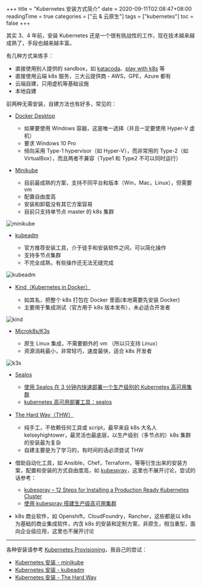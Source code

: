 +++
title = "Kubernetes 安装方式简介"
date = 2020-09-11T02:08:47+08:00
readingTime = true
categories = ["云 & 云原生"]
tags = ["kubernetes"]
toc = false
+++

其实 3、4 年前，安装 Kubernetes 还是一个很有挑战性的工作，现在技术越来越成熟了，手段也越来越丰富。

<!--more-->

有几种方式来练手：

-   直接使用别人提供的 sandbox，如 [katacoda](https://katacoda.com/)、[play with k8s](https://training.play-with-kubernetes.com/kubernetes-workshop/) 等
-   直接使用云端 k8s 服务，三大云提供商 - AWS，GPE，Azure 都有
-   云端自建，只用虚机等基础设施
-   本地自建

前两种无需安装，自建方法也有好多，常见的：

-   [Docker Desktop](https://docs.docker.com/docker-for-windows/install/)

    -   如果要使用 Windows 容器，这是唯一选择（并且一定要使用 Hyper-V 虚机）
    -   要求 Windows 10 Pro
    -   倾向采用 Type-1 hypervisor（如 Hyper-V），而非常用的 Type-2（如 VirtualBox），而且两者不兼容（Type1 和 Type2 不可以同时运行）

-   [Minikube](https://k8smeetup.github.io/docs/getting-started-guides/minikube/)

    -   目前最成熟的方案，支持不同平台和版本（Win，Mac，Linux），但需要 vm
    -   配置自由度高
    -   安装和卸载没有其它方案容易
    -   目前只支持单节点 master 的 k8s 集群

![minikube](/images/k8s/minikube.png#center)

-   [kubeadm](https://k8smeetup.github.io/docs/setup/independent/create-cluster-kubeadm/)

    -   官方推荐安装工具，介于徒手和安装软件之间，可以简化操作
    -   支持多节点集群
    -   不完全成熟，有些操作还无法无缝完成

![kubeadm](/images/k8s/kubeadm.png#center)

-   [Kind（Kubernetes in Docker）](https://kind.sigs.k8s.io/docs/user/quick-start/)

    -   如其名，把整个 k8s 打包在 Docker 里面(本地需要先安装 Docker)
    -   主要用于集成测试（官方用于 k8s 版本发布），未必适合开发者

![kind](/images/k8s/kind.png#center)

-   [Microk8s/K3s](https://k3s.io/)

    -   原生 Linux 集成，不需要额外的 vm （所以只支持 Linux）
    -   资源消耗最小，非常轻巧，速度最快，适合 k8s 开发者

![k3s](/images/k8s/k3s.svg#center)

-   [Sealos](https://github.com/fanux/sealos)

    -   [使用 Sealos 在 3 分钟内快速部署一个生产级别的 Kubernetes 高可用集群](https://juejin.im/post/5da44a765188251b643eb5e9)
    -   [kubernetes 高可用部署工具：sealos](https://fuckcloudnative.io/posts/sealos/#ixzz6XXVHPCIv)

-   [The Hard Way（THW）](https://github.com/kelseyhightower/kubernetes-the-hard-way)

    -   纯手工，不依赖任何工具或 script，最早来自 k8s 大名人 kelseyhightower，最灵活也最底层，以生产级别（多节点的）k8s 集群的安装最为复杂
    -   自建主要是为了学习的，有时间的话必须尝试 THW

-   借助自动化工具，如 Ansible，Chef，Terraform，等等衍生出来的安装方案，配置和安装的方式自由度高，如 [kubespray](https://github.com/kubernetes-sigs/kubespray)，这里也不展开讨论，尝试的话参考：

    -   [kubespray – 12 Steps for Installing a Production Ready Kubernetes Cluster](https://jhooq.com/kubespray-12-steps-for-installing-a-production-ready-kubernetes-cluster/)
    -   [使用 kubespray 搭建生产级高可用集群](https://www.bboy.app/2020/07/20/%E4%BD%BF%E7%94%A8kubespray%E6%90%AD%E5%BB%BA%E7%94%9F%E4%BA%A7%E7%BA%A7%E9%AB%98%E5%8F%AF%E7%94%A8%E9%9B%86%E7%BE%A4/)

-   k8s 商业软件，如 Openshift，CloudFoundry，Rancher，这些都是以 k8s 为基础的商业集成软件，内含 k8s 的安装和定制方案，非原生，相当重型，面向企业级应用，这里也不展开讨论

---

各种安装请参考 [Kubernetes Provisioning](https://www.youtube.com/playlist?list=PL34sAs7_26wODP4j6owN-36Vg-KbACgkT)，我自己的尝试：

-   [Kubernetes 安装 - minikube](/posts/k8s-install-minikube)
-   [Kubernetes 安装 - kubeadm](/posts/k8s-install-kubeadm)
-   [Kubernetes 安装 - The Hard Way](/posts/k8s-install-thw)
